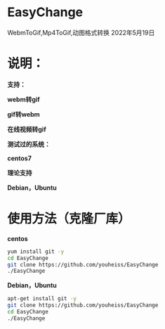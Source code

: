 # EasyChange
WebmToGif,Mp4ToGif,动图格式转换
2022年5月19日

# 说明：

**支持：**

**webm转gif**

**gif转webm**

**在线视频转gif**

**测试过的系统：**

**centos7**

**理论支持**

**Debian，Ubuntu**

# 使用方法（克隆厂库）
**centos**

```bash
yum install git -y
cd EasyChange
git clone https://github.com/youheiss/EasyChange
./EasyChange
```
**Debian，Ubuntu**

```bash
apt-get install git -y
git clone https://github.com/youheiss/EasyChange
cd EasyChange
./EasyChange
```


